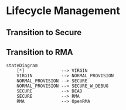 # Lifecycle Management

## Transition to Secure

## Transition to RMA

```mermaid
stateDiagram
    [*]              --> VIRGIN
    VIRGIN           --> NORMAL_PROVISION
    NORMAL_PROVISION --> SECURE
    NORMAL_PROVISION --> SECURE_W_DEBUG
    SECURE           --> DEAD
    SECURE           --> RMA
    RMA              --> OpenRMA
```

